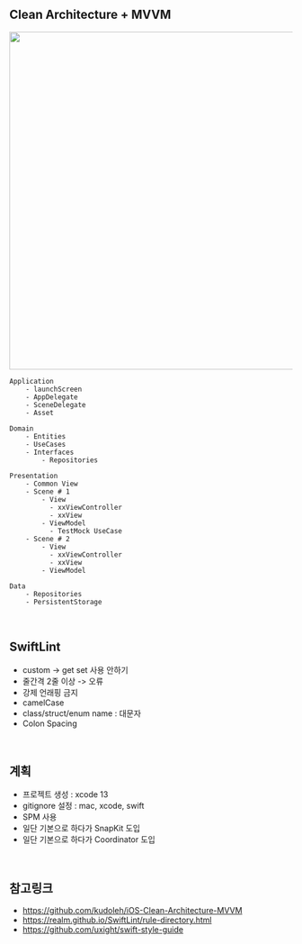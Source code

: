 ## Clean Architecture + MVVM

<img src ="https://github.com/kudoleh/iOS-Clean-Architecture-MVVM/blob/master/README_FILES/CleanArchitecture+MVVM.png?raw=true" width=600>

```
Application
    - launchScreen
    - AppDelegate
    - SceneDelegate
    - Asset
    
Domain
    - Entities
    - UseCases
    - Interfaces
        - Repositories
        
Presentation
    - Common View
    - Scene # 1
        - View
          - xxViewController
          - xxView
        - ViewModel
          - TestMock UseCase
    - Scene # 2
        - View
          - xxViewController
          - xxView
        - ViewModel

Data
    - Repositories
    - PersistentStorage
```

<br/>

## SwiftLint 

- custom -> get set 사용 안하기
- 줄간격 2줄 이상 -> 오류
- 강제 언래핑 금지
- camelCase
- class/struct/enum name : 대문자
- Colon Spacing

<br/>

## 계획

- 프로젝트 생성 : xcode 13
- gitignore 설정 : mac, xcode, swift
- SPM 사용
- 일단 기본으로 하다가 SnapKit 도입
- 일단 기본으로 하다가 Coordinator 도입

<br/>

## 참고링크

- https://github.com/kudoleh/iOS-Clean-Architecture-MVVM
- https://realm.github.io/SwiftLint/rule-directory.html
- https://github.com/uxight/swift-style-guide